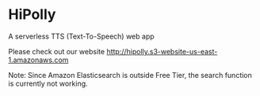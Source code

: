 # HiPolly
A serverless TTS (Text-To-Speech) web app

Please check out our website http://hipolly.s3-website-us-east-1.amazonaws.com

Note: Since Amazon Elasticsearch is outside Free Tier, the search function is currently not working.
